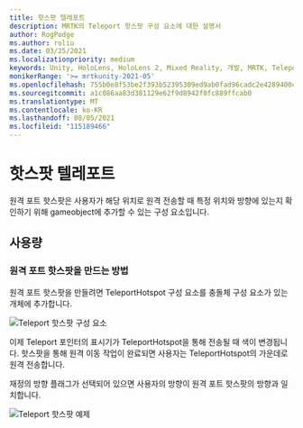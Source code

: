 ```yaml
---
title: 핫스팟 텔레포트
description: MRTK의 Teleport 핫스팟 구성 요소에 대한 설명서
author: RogPodge
ms.author: roliu
ms.date: 03/25/2021
ms.localizationpriority: medium
keywords: Unity, HoloLens, HoloLens 2, Mixed Reality, 개발, MRTK, Teleport 시스템, Teleport 핫스팟
monikerRange: '>= mrtkunity-2021-05'
ms.openlocfilehash: 755b0e8f53be2f393b52395309ed9ab0fad96cadc2e4289400cfff45a99aa6a7
ms.sourcegitcommit: a1c086aa83d381129e62f9d8942f0fc889ffcab0
ms.translationtype: MT
ms.contentlocale: ko-KR
ms.lasthandoff: 08/05/2021
ms.locfileid: "115189466"
---
```

# <a name="teleport-hotspot"></a>핫스팟 텔레포트

원격 포트 핫스팟은 사용자가 해당 위치로 원격 전송할 때 특정 위치와 방향에 있는지 확인하기 위해 gameobject에 추가할 수 있는 구성 요소입니다.

## <a name="usage"></a>사용량

### <a name="how-to-create-a-teleport-hotspot"></a>원격 포트 핫스팟을 만드는 방법

원격 포트 핫스팟을 만들려면 TeleportHotspot 구성 요소를 충돌체 구성 요소가 있는 개체에 추가합니다. 

![Teleport 핫스팟 구성 요소](../images/teleport/TeleportHotspotComponent.png)

이제 Teleport 포인터의 표시기가 TeleportHotspot을 통해 전송될 때 색이 변경됩니다. 핫스팟을 통해 원격 이동 작업이 완료되면 사용자는 TeleportHotspot의 가운데로 원격 전송합니다.

재정의 방향 플래그가 선택되어 있으면 사용자의 방향이 원격 포트 핫스팟의 방향과 일치합니다.

![Teleport 핫스팟 예제](../images/teleport/TeleportHotspotExample.gif)
